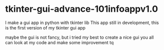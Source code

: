 # tkinter-gui-advance-101infoappv1.0
I make a gui app in python with tkinter lib
This app still in development, this is the first version of my tkinter gui app

maybe the gui is not fancy, but i tried my best to create a nice gui
you all can look at my code and make some improvement
tq
